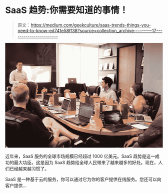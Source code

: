 # SaaS 趋势:你需要知道的事情！

> 原文：<https://medium.com/geekculture/saas-trends-things-you-need-to-know-ed741e58ff38?source=collection_archive---------17----------------------->

![](img/959ce02a801efce44c752f6c71837b05.png)

近年来，SaaS 服务的全球市场规模已经超过 1000 亿美元。SaaS 趋势是这一成功的最大功臣。这是因为 SaaS 趋势给全球人民带来了越来越多的好处。现在，人们已经越来越习惯了。

SaaS 是一种基于云的服务，你可以通过它为你的客户提供在线服务。您还可以向客户提供…